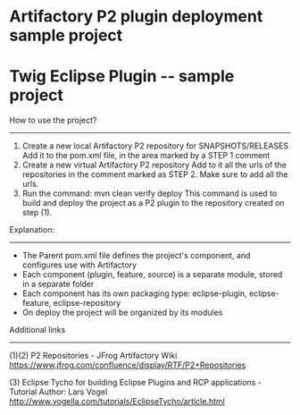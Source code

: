 # Artifactory P2 plugin deployment sample project
# Twig Eclipse Plugin -- sample project

   How to use the project?
   ________________________________________
   1. Create a new local Artifactory P2 repository for SNAPSHOTS/RELEASES
       Add it to the pom.xml file, in the area marked by a STEP 1 comment
   2. Create a new virtual Artifactory P2 repository
       Add to it all the urls of the repositories in the comment marked as STEP 2.
       Make sure to add all the urls.
   3. Run the command: mvn clean verify deploy
       This command is used to build and deploy the project as a P2 plugin to the repository
       created on step (1).

   Explanation:
   ________________________________________
   - The Parent pom.xml file defines the project's component, and configures use with Artifactory
   - Each component (plugin, feature, source) is a separate module, stored in a separate folder
   - Each component has its own packaging type: eclipse-plugin, eclipse-feature, eclipse-repository
   - On deploy the project will be organized by its modules


   Additional links
   ________________________________________
   (1)(2) P2 Repositories - JFrog Artifactory Wiki
   	  https://www.jfrog.com/confluence/display/RTF/P2+Repositories

   (3) Eclipse Tycho for building Eclipse Plugins and RCP applications - Tutorial
       Author: Lars Vogel
       http://www.vogella.com/tutorials/EclipseTycho/article.html

